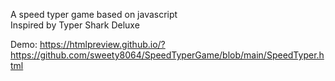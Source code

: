 A speed typer game based on javascript<br>
Inspired by Typer Shark Deluxe

Demo: https://htmlpreview.github.io/?https://github.com/sweety8064/SpeedTyperGame/blob/main/SpeedTyper.html
